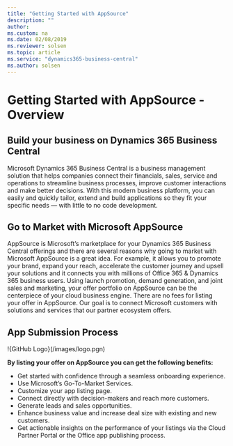 ```yaml
---
title: "Getting Started with AppSource"
description: ""
author: 
ms.custom: na
ms.date: 02/08/2019
ms.reviewer: solsen
ms.topic: article
ms.service: "dynamics365-business-central"
ms.author: solsen
---
```


# Getting Started with AppSource - Overview 

## Build your business on Dynamics 365 Business Central
<p>Microsoft Dynamics 365 Business Central is a business management solution that helps companies connect their financials, sales, service and operations to streamline business processes, improve customer interactions and make better decisions. With this modern business platform, you can easily and quickly tailor, extend and build applications so they fit your specific needs — with little to no code development. </p>

## Go to Market with Microsoft AppSource
<p> AppSource is Microsoft’s marketplace for your Dynamics 365 Business Central offerings and there are several reasons why going to market with Microsoft AppSource is a great idea. For example, it allows you to promote your brand, expand your reach, accelerate the customer journey and upsell your solutions and it connects you with millions of Office 365 & Dynamics 365 business users. Using launch promotion, demand generation, and joint sales and marketing, your offer portfolio on AppSource can be the centerpiece of your cloud business engine. There are no fees for listing your offer in AppSource. Our goal is to connect Microsoft customers with solutions and services that our partner ecosystem offers.</p>

## App Submission Process
!{GitHub Logo}(/images/logo.pgn) 

<strong>By listing your offer on AppSource you can get the following benefits:</strong>
<ul>
	<li>Get started with confidence through a seamless onboarding experience.</li>
	<li>Use Microsoft’s Go-To-Market Services.</li>
	<li>Customize your app listing page.</li>
	<li>Connect directly with decision-makers and reach more customers.</li>
	<li>Generate leads and sales opportunities.</li>
	<li>Enhance business value and increase deal size with existing and new customers.</li>
	<li>Get actionable insights on the performance of your listings via the Cloud Partner Portal or the Office app publishing process.</li>
